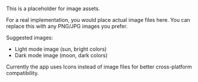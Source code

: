 This is a placeholder for image assets.

For a real implementation, you would place actual image files here.
You can replace this with any PNG/JPG images you prefer.

Suggested images:
- Light mode image (sun, bright colors)
- Dark mode image (moon, dark colors)

Currently the app uses Icons instead of image files for better cross-platform compatibility.